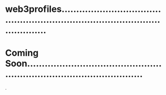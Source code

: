 # web3profiles.....................................................................................................
# Coming Soon.............................................................................................
.
